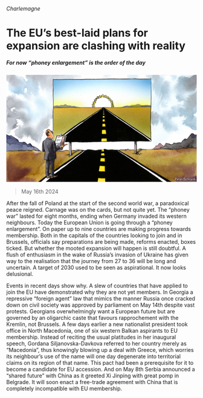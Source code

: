 ###### Charlemagne

# The EU’s best-laid plans for expansion are clashing with reality 

##### For now “phoney enlargement” is the order of the day 

![image](images/20240518_EUD000.jpg) 

> May 16th 2024 

After the fall of Poland at the start of the second world war, a paradoxical peace reigned. Carnage was on the cards, but not quite yet. The “phoney war” lasted for eight months, ending when Germany invaded its western neighbours. Today the European Union is going through a “phoney enlargement”. On paper up to nine countries are making progress towards membership. Both in the capitals of the countries looking to join and in Brussels, officials say preparations are being made, reforms enacted, boxes ticked. But whether the mooted expansion will happen is still doubtful. A flush of enthusiasm in the wake of Russia’s invasion of Ukraine has given way to the realisation that the journey from 27 to 36 will be long and uncertain. A target of 2030 used to be seen as aspirational. It now looks delusional. 

Events in recent days show why. A slew of countries that have applied to join the EU have demonstrated why they are not yet members. In Georgia a repressive “foreign agent” law that mimics the manner Russia once cracked down on civil society was approved by parliament on May 14th despite vast protests. Georgians overwhelmingly want a European future but are governed by an oligarchic caste that favours rapprochement with the Kremlin, not Brussels. A few days earlier a new nationalist president took office in North Macedonia, one of six western Balkan aspirants to EU membership. Instead of reciting the usual platitudes in her inaugural speech, Gordana Siljanovska-Davkova referred to her country merely as “Macedonia”, thus knowingly blowing up a deal with Greece, which worries its neighbour’s use of the name will one day degenerate into territorial claims on its region of that name. This pact had been a prerequisite for it to become a candidate for EU accession. And on May 8th Serbia announced a “shared future” with China as it greeted Xi Jinping with great pomp in Belgrade. It will soon enact a free-trade agreement with China that is completely incompatible with EU membership.

